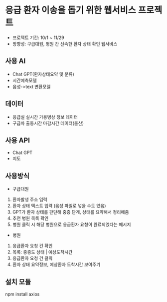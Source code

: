 # 응급 환자 이송을 돕기 위한 웹서비스 프로젝트
- 프로젝트 기간: 10/1 ~ 11/29
- 방향성: 구급대원, 병원 간 신속한 환자 상태 확인 웹서비스

## 사용 AI
- Chat GPT(환자상태요약 및 분류)
- 시간예측모델
- 음성->text 변환모델

## 데이터
- 응급실 실시간 가용병상 정보 데이터
- 구급차 출동시간 마감시간 데이터(울산)

## 사용 API
- Chat GPT
- 지도

## 사용방식
- 구급대원
1. 환자발생 주소 입력
2. 환자 상태 텍스트 입력 (음성 파일로 넣을 수도 있음)
3. GPT가 환자 상태를 판단해 중증 단계, 상태를 요약해서 정리해줌
4. 추천 병원 목록 확인
5. 병원 클릭 시 해당 병원으로 응급환자 요청이 완료되었다는 메시지

- 병원
1. 응급환자 요청 건 확인
2. 목록: 중증도 상태 | 예상도착시간
3. 응급환자 요청 건 클릭
4. 환자 상태 요약정보, 예상환자 도착시간 보여주기

## 설치 모듈
npm install axios